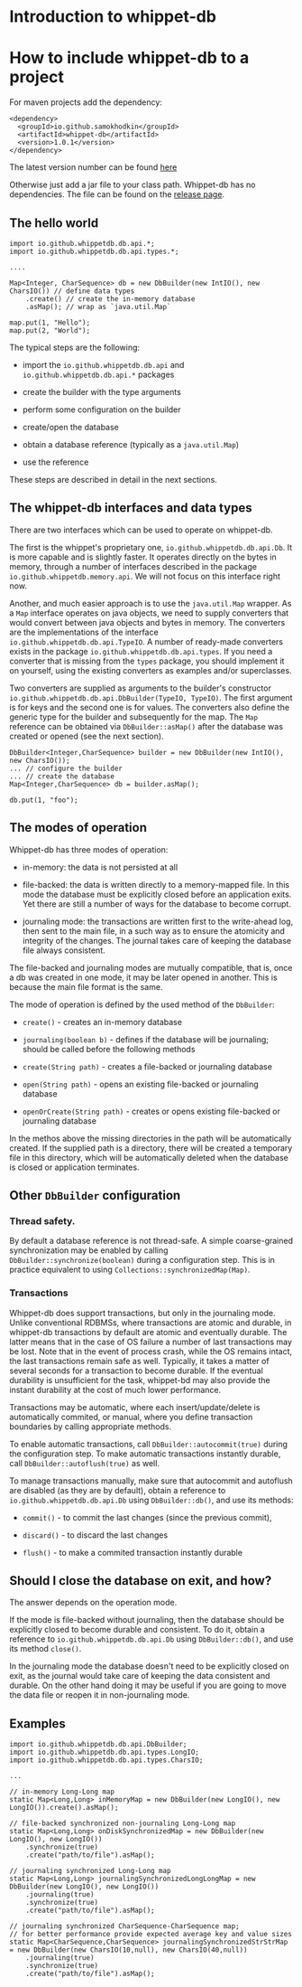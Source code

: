 Introduction to whippet-db
==========================

# How to include whippet-db to a project

For maven projects add the dependency:
````
<dependency>
  <groupId>io.github.samokhodkin</groupId>
  <artifactId>whippet-db</artifactId>
  <version>1.0.1</version>
</dependency>
````
The latest version number can be found [here](https://search.maven.org/artifact/io.github.samokhodkin/whippet-db) 

Otherwise just add a jar file to your class path. Whippet-db has no dependencies.
The file can be found on the [release page](https://github.com/samokhodkin/whippet-db/releases).

## The hello world

````
import io.github.whippetdb.db.api.*;
import io.github.whippetdb.db.api.types.*;

....

Map<Integer, CharSequence> db = new DbBuilder(new IntIO(), new CharsIO()) // define data types
    .create() // create the in-memory database 
    .asMap(); // wrap as `java.util.Map`

map.put(1, "Hello");
map.put(2, "World");
````

The typical steps are the following:

 - import the `io.github.whippetdb.db.api` and `io.github.whippetdb.db.api.*` packages

 - create the builder with the type arguments
 
 - perform some configuration on the builder
 
 - create/open the database
 
 - obtain a database reference (typically as a `java.util.Map`)
 
 - use the reference

These steps are described in detail in the next sections.


## The whippet-db interfaces and data types

There are two interfaces which can be used to operate on whippet-db.

The first is the whippet's proprietary one, `io.github.whippetdb.db.api.Db`. It is more capable and is slightly faster. It operates directly on the bytes in memory, through a number of interfaces described in the package 
`io.github.whippetdb.memory.api`. We will not focus on this interface right now.

Another, and much easier approach is to use the `java.util.Map` wrapper. 
As a `Map` interface operates on java objects, we need to supply converters that would convert between java objects and bytes in memory. The converters are the implementations of the interface `io.github.whippetdb.db.api.TypeIO`.
A number of ready-made converters exists in the package `io.github.whippetdb.db.api.types`.
If you need a converter that is missing from the `types` package, you should implement it on yourself,
using the existing converters as examples and/or superclasses.

Two converters are supplied as arguments to the builder's constructor `io.github.whippetdb.db.api.DbBuilder(TypeIO, TypeIO)`. The first argument is for keys and the second one is for values. The converters also define the generic type for the builder and subsequently for the map.
The `Map` reference can be obtained via `DbBuilder::asMap()` after the database was created or opened (see the next section).

````
DbBuilder<Integer,CharSequence> builder = new DbBuilder(new IntIO(), new CharsIO());
... // configure the builder
... // create the database
Map<Integer,CharSequence> db = builder.asMap();

db.put(1, "foo");
````


## The modes of operation

Whippet-db has three modes of operation:

- in-memory: the data is not persisted at all

- file-backed: the data is written directly to a memory-mapped file.
  In this mode the database must be explicitly closed before an application exits.
  Yet there are still a number of ways for the database to become corrupt.

- journaling mode: the transactions are written first to the write-ahead log, then sent to the main file,
  in a such way as to ensure the atomicity and integrity of the changes. The journal takes care of keeping the
  database file always consistent.
  
The file-backed and journaling modes are mutually compatible, that is, once a db was created in one mode, it may be later opened in another. This is because the main file format is the same.

The mode of operation is defined by the used method of the `DbBuilder`:

- `create()` - creates an in-memory database

- `journaling(boolean b)` - defines if the database will be journaling; should be called before the following methods

- `create(String path)` - creates a file-backed or journaling database

- `open(String path)` - opens an existing file-backed or journaling database

- `openOrCreate(String path)` - creates or opens existing file-backed or journaling database

In the methos above the missing directories in the path will be automatically created. 
If the supplied path is a directory, there will be created a temporary file in this directory, 
which will be automatically deleted when the database is closed or application terminates. 


## Other `DbBuilder` configuration

### Thread safety.

By default a database reference is not thread-safe. A simple coarse-grained synchronization may be enabled 
by calling `DbBuilder::synchronize(boolean)` during a configuration step. This is in practice equivalent to using `Collections::synchronizedMap(Map)`.

### Transactions

Whippet-db does support transactions, but only in the journaling mode. Unlike conventional RDBMSs, where transactions are atomic and durable, in whippet-db transactions by default are atomic and eventually durable.
The latter means that in the case of OS failure a number of last transactions may be lost. Note that in the event of process crash, while the OS remains intact, the last transactions remain safe as well. Typically,
it takes a matter of several seconds for a transaction to become durable. If the eventual durability is unsufficient for the task, whippet-bd may also provide the instant durability at the cost of much lower performance. 

Transactions may be automatic, where each insert/update/delete is automatically commited, or manual, where 
you define transaction boundaries by calling appropriate methods.

To enable automatic transactions, call `DbBuilder::autocommit(true)` during the configuration step. 
To make automatic transactions instantly durable, call `DbBuilder::autoflush(true)` as well.

To manage transactions manually, make sure that autocommit and autoflush are disabled (as they are by default), obtain a reference to `io.github.whippetdb.db.api.Db` using `DbBuilder::db()`, and use its methods:
 
- `commit()` - to commit the last changes (since the previous commit),

- `discard()` - to discard the last changes

- `flush()` - to make a commited transaction instantly durable


## Should I close the database on exit, and how?

The answer depends on the operation mode. 

If the mode is file-backed without journaling, then the database should be explicitly closed to become durable and consistent. To do it, obtain a reference to `io.github.whippetdb.db.api.Db` using `DbBuilder::db()`, and use its method `close()`.

In the journaling mode the database doesn't need to be explicitly closed on exit, as the journal would take care of keeping the data consistent and durable. On the other hand doing it may be useful if you are going to move the data file or reopen it in non-journaling mode. 

## Examples

````
import io.github.whippetdb.db.api.DbBuilder;
import io.github.whippetdb.db.api.types.LongIO;
import io.github.whippetdb.db.api.types.CharsIO;

...

// in-memory Long-Long map
static Map<Long,Long> inMemoryMap = new DbBuilder(new LongIO(), new LongIO()).create().asMap();

// file-backed synchronized non-journaling Long-Long map
static Map<Long,Long> onDiskSynchronizedMap = new DbBuilder(new LongIO(), new LongIO())
	.synchronize(true)
	.create("path/to/file").asMap();

// journaling synchronized Long-Long map
static Map<Long,Long> journalingSynchronizedLongLongMap = new DbBuilder(new LongIO(), new LongIO())
	.journaling(true)
	.synchronize(true)
	.create("path/to/file").asMap();

// journaling synchronized CharSequence-CharSequence map;
// for better performance provide expected average key and value sizes
static Map<CharSequence,CharSequence> journalingSynchronizedStrStrMap = new DbBuilder(new CharsIO(10,null), new CharsIO(40,null))
	.journaling(true)
	.synchronize(true)
	.create("path/to/file").asMap();
